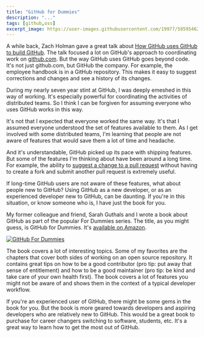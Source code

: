 ```yaml
---
title: "GitHub for Dummies"
description: "..."
tags: [github,oss]
excerpt_image: https://user-images.githubusercontent.com/19977/58595462-9400ec00-8225-11e9-8df5-b1c60312f9c6.jpg
---
```


A while back, Zach Holman gave a great talk about [How GitHub uses GitHub to build GitHub](https://zachholman.com/talk/how-github-uses-github-to-build-github/). The talk focused a lot on GitHub's approach to coordinating work on [github.com](https://github.com/). But the way GitHub uses GitHub goes beyond code. It's not just github.com, but GitHub the company. For example, the employee handbook is in a GitHub repository. This makes it easy to suggest corrections and changes and see a history of its changes.

During my nearly seven year stint at GitHub, I was deeply emeshed in this way of working. It's especially powerful for coordinating the activities of distributed teams. So I think I can be forgiven for assuming everyone who uses GitHub works in this way.

It's not that I expected that everyone worked the same way. It's that I assumed everyone understood the set of features available to them. As I get involved with some distributed teams, I'm learning that people are not aware of features that would save them a lot of time and headache.

And it's understandable, GitHub picked up its pace with shipping features. But some of the features I'm thinking about have been around a long time. For example, the ability to [suggest a change to a pull request](https://github.blog/2018-11-01-suggested-changes-update/) without having to create a fork and submit another pull request is extremely useful.

If long-time GitHub users are not aware of these features, what about people new to GitHub? Using GitHub as a new developer, or as an experienced developer new to GitHub, can be daunting. If you're in this situation, or know someone who is, I have just the book for you.

My former colleague and friend, Sarah Guthals and I wrote a book about GitHub as part of the popular For Dummies series. The title, as you might guess, is GitHub for Dummies. It's [available on Amazon](https://amzn.to/2Qr31t1).

[![GitHub For Dummies](https://user-images.githubusercontent.com/19977/58595462-9400ec00-8225-11e9-8df5-b1c60312f9c6.jpg)](https://amzn.to/2Qr31t1)

The book covers a lot of interesting topics. Some of my favorites are the chapters that cover both sides of working on an open source repository. It contains great tips on how to be a good contributor (pro tip: put away that sense of entitlement) and how to be a good maintainer (pro tip: be kind and take care of your own health first). The book covers a lot of features you might not be aware of and shows them in the context of a typical developer workflow.

If you're an experienced user of GitHub, there might be some gems in the book for you. But the book is more geared towards developers and aspiring developers who are relatively new to GitHub. This would be a great book to purchase for career changers switching to software, students, etc. It's a great way to learn how to get the most out of GitHub.